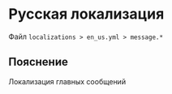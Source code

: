 # Русская локализация
Файл `localizations > en_us.yml > message.*`

## Пояснение
Локализация главных сообщений